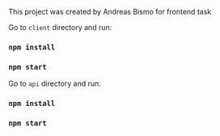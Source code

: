 This project was created by Andreas Bismo for frontend task



Go to `client` directory and run:

### `npm install`
### `npm start`



Go to `api` directory and run:

### `npm install`
### `npm start`
